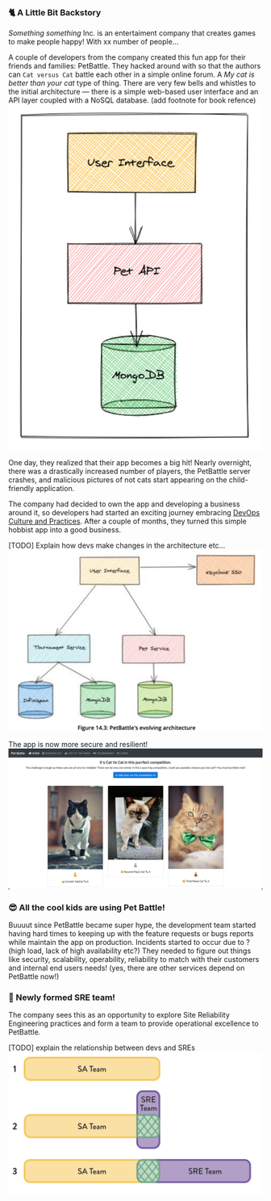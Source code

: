 ### 🐈 A Little Bit Backstory
_Something something_ Inc. is an entertaiment company that creates games to make people happy! With xx number of people...

A couple of developers from the company created this fun app for their friends and families: PetBattle. They hacked around with so that the authors can `Cat versus Cat` battle each other in a simple online forum. A _My cat is better than your cat_ type of thing. There are very few bells and whistles to the initial architecture — there is a simple web-based user interface and an API layer coupled with a NoSQL database. (add footnote for book refence)
![petbattle-initial-architecture](images/petbattle-initial-architecture.png)

One day, they realized that their app becomes a big hit! Nearly overnight, there was a drastically increased number of players, the PetBattle server crashes, and malicious pictures of not cats start appearing on the child-friendly application. 

The company had decided to own the app and developing a business around it, so developers had started an exciting journey embracing [DevOps Culture and Practices](https://rht-labs.com/tech-exercise/#/). After a couple of months, they turned this simple hobbist app into a good business. 

[TODO] Explain how devs make changes in the architecture etc...
![pet-battle-architecture](images/pet-battle-architecture.png)


The app is now more secure and resilient!
![pet-battle](images/petbattle-ui.png)
### 😎 All the cool kids are using Pet Battle!
Buuuut since PetBattle became super hype, the development team started having hard times to keeping up with the feature requests or bugs reports while maintain the app on production. Incidents started to occur due to ? (high load, lack of high availability etc?) They needed to figure out things like security, scalability, operability, reliability to match with their customers and internal end users needs! (yes, there are other services depend on PetBattle now!)

### 🌱 Newly formed SRE team!
The company sees this as an opportunity to explore Site Reliability Engineering practices and form a team to provide operational excellence to PetBattle.

[TODO] explain the relationship between devs and SREs
![sre-team-topologies](images/sre-team-topologies.png)